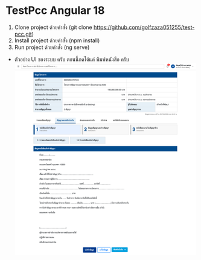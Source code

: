 # TestPcc Angular 18

1. Clone project ด้วยคำสั่ง (git clone https://github.com/golfzaza051255/test-pcc.git)
2. Install project ด้วยคำสั่ง (npm install)
3. Run project ด้วยคำสั่ง (ng serve)
 - ตัวอย่าง UI ของระบบ ครับ ตอนนี้กดได้แค่ พิมพ์หนังสือ ครับ
![alt text](image-1.png)